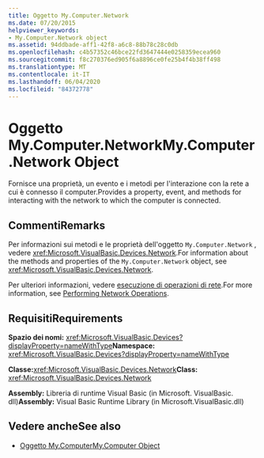 ```yaml
---
title: Oggetto My.Computer.Network
ms.date: 07/20/2015
helpviewer_keywords:
- My.Computer.Network object
ms.assetid: 94ddbade-aff1-42f8-a6c8-88b78c28c0db
ms.openlocfilehash: c4b57352c46bce22fd3647444e0258359ecea960
ms.sourcegitcommit: f8c270376ed905f6a8896ce0fe25b4f4b38ff498
ms.translationtype: MT
ms.contentlocale: it-IT
ms.lasthandoff: 06/04/2020
ms.locfileid: "84372778"
---
```

# <a name="mycomputernetwork-object"></a><span data-ttu-id="5f5b6-102">Oggetto My.Computer.Network</span><span class="sxs-lookup"><span data-stu-id="5f5b6-102">My.Computer.Network Object</span></span>
<span data-ttu-id="5f5b6-103">Fornisce una proprietà, un evento e i metodi per l'interazione con la rete a cui è connesso il computer.</span><span class="sxs-lookup"><span data-stu-id="5f5b6-103">Provides a property, event, and methods for interacting with the network to which the computer is connected.</span></span>  
  
## <a name="remarks"></a><span data-ttu-id="5f5b6-104">Commenti</span><span class="sxs-lookup"><span data-stu-id="5f5b6-104">Remarks</span></span>  
 <span data-ttu-id="5f5b6-105">Per informazioni sui metodi e le proprietà dell'oggetto `My.Computer.Network` , vedere <xref:Microsoft.VisualBasic.Devices.Network>.</span><span class="sxs-lookup"><span data-stu-id="5f5b6-105">For information about the methods and properties of the `My.Computer.Network` object, see <xref:Microsoft.VisualBasic.Devices.Network>.</span></span>  
  
 <span data-ttu-id="5f5b6-106">Per ulteriori informazioni, vedere [esecuzione di operazioni di rete](../../developing-apps/programming/computer-resources/performing-network-operations.md).</span><span class="sxs-lookup"><span data-stu-id="5f5b6-106">For more information, see [Performing Network Operations](../../developing-apps/programming/computer-resources/performing-network-operations.md).</span></span>  
  
## <a name="requirements"></a><span data-ttu-id="5f5b6-107">Requisiti</span><span class="sxs-lookup"><span data-stu-id="5f5b6-107">Requirements</span></span>  
 <span data-ttu-id="5f5b6-108">**Spazio dei nomi:** <xref:Microsoft.VisualBasic.Devices?displayProperty=nameWithType></span><span class="sxs-lookup"><span data-stu-id="5f5b6-108">**Namespace:** <xref:Microsoft.VisualBasic.Devices?displayProperty=nameWithType></span></span>  
  
 <span data-ttu-id="5f5b6-109">**Classe:**<xref:Microsoft.VisualBasic.Devices.Network></span><span class="sxs-lookup"><span data-stu-id="5f5b6-109">**Class:** <xref:Microsoft.VisualBasic.Devices.Network></span></span>  
  
 <span data-ttu-id="5f5b6-110">**Assembly:** Libreria di runtime Visual Basic (in Microsoft. VisualBasic. dll)</span><span class="sxs-lookup"><span data-stu-id="5f5b6-110">**Assembly:** Visual Basic Runtime Library (in Microsoft.VisualBasic.dll)</span></span>  
  
## <a name="see-also"></a><span data-ttu-id="5f5b6-111">Vedere anche</span><span class="sxs-lookup"><span data-stu-id="5f5b6-111">See also</span></span>

- [<span data-ttu-id="5f5b6-112">Oggetto My.Computer</span><span class="sxs-lookup"><span data-stu-id="5f5b6-112">My.Computer Object</span></span>](my-computer-object.md)
